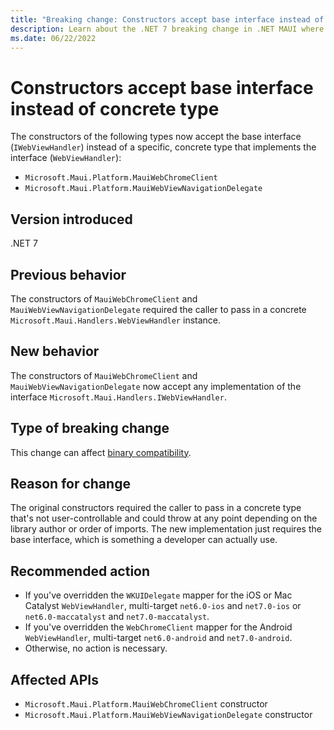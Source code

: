 ```yaml
---
title: "Breaking change: Constructors accept base interface instead of concrete type"
description: Learn about the .NET 7 breaking change in .NET MAUI where the `MauiWebChromeClient` and `MauiWebViewNavigationDelegate` constructors accept the base interface instead of a specific concrete type.
ms.date: 06/22/2022
---
```

# Constructors accept base interface instead of concrete type

The constructors of the following types now accept the base interface (`IWebViewHandler`) instead of a specific, concrete type that implements the interface (`WebViewHandler`):

- `Microsoft.Maui.Platform.MauiWebChromeClient`
- `Microsoft.Maui.Platform.MauiWebViewNavigationDelegate`

## Version introduced

.NET 7

## Previous behavior

The constructors of `MauiWebChromeClient` and `MauiWebViewNavigationDelegate` required the caller to pass in a concrete `Microsoft.Maui.Handlers.WebViewHandler` instance.

## New behavior

The constructors of `MauiWebChromeClient` and `MauiWebViewNavigationDelegate` now accept any implementation of the interface `Microsoft.Maui.Handlers.IWebViewHandler`.

## Type of breaking change

This change can affect [binary compatibility](../../categories.md#binary-compatibility).

## Reason for change

The original constructors required the caller to pass in a concrete type that's not user-controllable and could throw at any point depending on the library author or order of imports. The new implementation just requires the base interface, which is something a developer can actually use.

## Recommended action

- If you've overridden the `WKUIDelegate` mapper for the iOS or Mac Catalyst `WebViewHandler`, multi-target `net6.0-ios` and `net7.0-ios` or `net6.0-maccatalyst` and `net7.0-maccatalyst`.
- If you've overridden the `WebChromeClient` mapper for the Android `WebViewHandler`, multi-target `net6.0-android` and `net7.0-android`.
- Otherwise, no action is necessary.

## Affected APIs

- `Microsoft.Maui.Platform.MauiWebChromeClient` constructor
- `Microsoft.Maui.Platform.MauiWebViewNavigationDelegate` constructor
